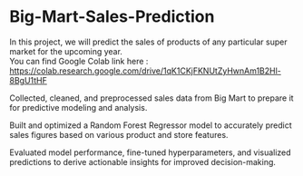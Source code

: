 # Big-Mart-Sales-Prediction
In this project, we will predict the sales of products of  any particular super market for the upcoming year.   
You can find Google Colab link here : https://colab.research.google.com/drive/1qK1CKjFKNUtZyHwnAm1B2Hl-8BgU1tHF

Collected, cleaned, and preprocessed sales data from Big Mart to prepare it for predictive modeling and analysis.

Built and optimized a Random Forest Regressor model to accurately predict sales figures based on various product and store features.

Evaluated model performance, fine-tuned hyperparameters, and visualized predictions to derive actionable insights for improved decision-making.
